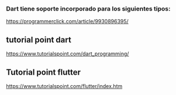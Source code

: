 ### Dart tiene soporte incorporado para los siguientes tipos:

https://programmerclick.com/article/9930896395/

## tutorial point dart

https://www.tutorialspoint.com/dart_programming/

## Tutorial point flutter

https://www.tutorialspoint.com/flutter/index.htm
